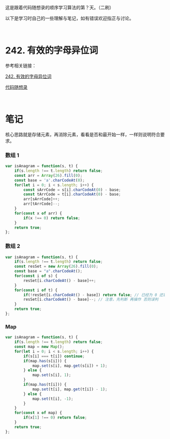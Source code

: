 这是跟着代码随想录的顺序学习算法的第？天。（二刷）

以下是学习时自己的一些理解与笔记，如有错误欢迎指正与讨论。

<br/>

# 242. 有效的字母异位词

参考相关链接：

[242. 有效的字母异位词](https://leetcode-cn.com/problems/valid-anagram/)

[代码随想录](https://www.programmercarl.com/%E5%93%88%E5%B8%8C%E8%A1%A8%E7%90%86%E8%AE%BA%E5%9F%BA%E7%A1%80.html)

<br/>

# 笔记

核心思路就是存储元素，再消除元素，看看是否和最开始一样，一样则说明符合要求。

### 数组 1

```js
var isAnagram = function(s, t) {
    if(s.length !== t.length) return false;
    const arr = Array(26).fill(0);
    const base = 'a'.charCodeAt(0);
    for(let i = 0; i < s.length; i++) {
        const sArrCode = s[i].charCodeAt(0) - base;
        const tArrCode = t[i].charCodeAt(0) - base;
        arr[sArrCode]++;
        arr[tArrCode]--;
    }
    for(const x of arr) {
        if(x !== 0) return false;
    }
    return true;
};
```



### 数组 2

```javascript
var isAnagram = function(s, t) {
    if(s.length !== t.length) return false;
    const resSet = new Array(26).fill(0);
    const base = "a".charCodeAt();
    for(const i of s) {
        resSet[i.charCodeAt() - base]++;
    }
    for(const i of t) {
        if(!resSet[i.charCodeAt() - base]) return false; // 已经为 0 还需操作 则必不相同
        resSet[i.charCodeAt() - base]--; // 注意，先判断 再操作 否则误判
    }
    return true;
};
```



### Map

```js
var isAnagram = function(s, t) {
    if(s.length !== t.length) return false;
    const map = new Map();
    for(let i = 0; i < s.length; i++) {
        if(s[i] === t[i]) continue;
        if(map.has(s[i])) {
            map.set(s[i], map.get(s[i]) + 1);
        } else {
            map.set(s[i], 1);
        }
        if(map.has(t[i])) {
            map.set(t[i], map.get(t[i]) - 1);
        } else {
            map.set(t[i], -1);
        }
    }
    for(const x of map) {
        if(x[1] !== 0) return false;
    }
    return true;
};
```

